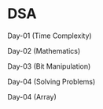 # DSA
Day-01 (Time Complexity)

Day-02 (Mathematics)

Day-03 (Bit Manipulation)

Day-04 (Solving Problems)

Day-04 (Array)
